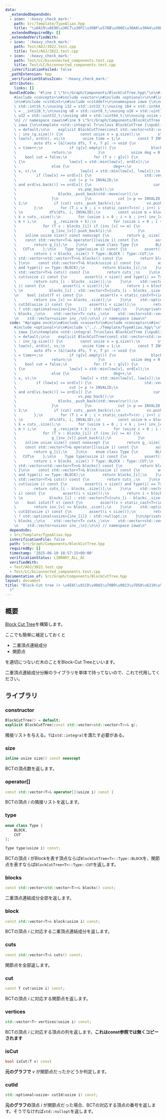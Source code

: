 ```yaml
---
data:
  _extendedDependsOn:
  - icon: ':heavy_check_mark:'
    path: Src/Template/TypeAlias.hpp
    title: "\u6A19\u6E96\u30C7\u30FC\u30BF\u578B\u306E\u30A8\u30A4\u30EA\u30A2\u30B9"
  _extendedRequiredBy: []
  _extendedVerifiedWith:
  - icon: ':heavy_check_mark:'
    path: Test/AOJ/3022.test.cpp
    title: Test/AOJ/3022.test.cpp
  - icon: ':heavy_check_mark:'
    path: Test/LC/biconnected_components.test.cpp
    title: Test/LC/biconnected_components.test.cpp
  _isVerificationFailed: false
  _pathExtension: hpp
  _verificationStatusIcon: ':heavy_check_mark:'
  attributes:
    links: []
  bundledCode: "#line 2 \"Src/Graph/Components/BlockCutTree.hpp\"\n\n#include <cassert>\n\
    #include <concepts>\n#include <vector>\n#include <optional>\n\n#line 2 \"Src/Template/TypeAlias.hpp\"\
    \n\n#include <cstdint>\n#include <cstddef>\n\nnamespace zawa {\n\nusing i16 =\
    \ std::int16_t;\nusing i32 = std::int32_t;\nusing i64 = std::int64_t;\nusing i128\
    \ = __int128_t;\n\nusing u8 = std::uint8_t;\nusing u16 = std::uint16_t;\nusing\
    \ u32 = std::uint32_t;\nusing u64 = std::uint64_t;\n\nusing usize = std::size_t;\n\
    \n} // namespace zawa\n#line 9 \"Src/Graph/Components/BlockCutTree.hpp\"\n\nnamespace\
    \ zawa {\n\ntemplate <std::integral T>\nclass BlockCutTree {\npublic:\n\n    BlockCutTree()\
    \ = default;\n\n    explicit BlockCutTree(const std::vector<std::vector<T>>& g)\
    \ : inv_(g.size()) {\n        const usize n = g.size();\n        std::vector<usize>\
    \ low(n), ord(n), vs;\n        usize time = 1;\n        const T INVALID = static_cast<T>(-1);\n\
    \        auto dfs = [&](auto dfs, T v, T p) -> void {\n            low[v] = ord[v]\
    \ = time++;\n            if (g[v].empty()) {\n                blocks_.push_back({T{v}});\n\
    \                return;\n            }\n            usize deg = 0;\n        \
    \    bool cut = false;\n            for (T x : g[v]) {\n                if (ord[x])\
    \ {\n                    low[v] = std::min(low[v], ord[x]);\n                }\n\
    \                else {\n                    deg++;\n                    dfs(dfs,\
    \ x, v);\n                    low[v] = std::min(low[v], low[x]);\n           \
    \         if (low[x] >= ord[v]) {\n                        std::vector<T> cur{v};\n\
    \                        cut |= p != INVALID;\n                        while (vs.size()\
    \ and ord[vs.back()] >= ord[x]) {\n                            cur.push_back(vs.back());\n\
    \                            vs.pop_back();\n                        }\n     \
    \                   blocks_.push_back(std::move(cur));\n                    }\n\
    \                }\n            }\n            cut |= p == INVALID and deg >=\
    \ 2;\n            if (cut) cuts_.push_back(v);\n            vs.push_back(v);\n\
    \        };\n        for (T i = 0 ; i < static_cast<T>(n) ; i++) if (!ord[i])\
    \ \n            dfs(dfs, i, INVALID);\n        const usize m = blocks_.size(),\
    \ k = cuts_.size();\n        for (usize i = 0 ; i < k ; i++) inv_[cuts_[i]] =\
    \ m + i;\n        g_.resize(m + k);\n        for (usize i = 0 ; i < m ; i++) {\n\
    \            for (T v : blocks_[i]) if (inv_[v] >= m) {\n                g_[i].push_back(inv_[v]);\n\
    \                g_[inv_[v]].push_back(i);\n            }\n        }\n    }\n\n\
    \    inline usize size() const noexcept {\n        return g_.size();\n    }\n\n\
    \    const std::vector<T>& operator[](usize i) const {\n        assert(i < size());\n\
    \        return g_[i];\n    }\n\n    enum class Type {\n        BLOCK,\n     \
    \   CUT\n    };\n\n    Type type(usize i) const {\n        assert(i < size());\n\
    \        return i < blocks_.size() ? Type::BLOCK : Type::CUT;\n    }\n\n    const\
    \ std::vector<std::vector<T>>& blocks() const {\n        return blocks_;\n   \
    \ }\n\n    const std::vector<T>& block(usize i) const {\n        assert(i < size()\
    \ and type(i) == Type::BLOCK);\n        return blocks_[i];\n    }\n\n    const\
    \ std::vector<T>& cuts() const {\n        return cuts_;\n    }\n\n    const T\
    \ cut(usize i) const {\n        assert(i < size() and type(i) == Type::CUT);\n\
    \        return cuts_[i - blocks_.size()];\n    }\n\n    std::vector<T> vertices(usize\
    \ i) const {\n        assert(i < size());\n        return i < blocks_.size() ?\
    \ \n            blocks_[i] : std::vector<T>{cuts_[i - blocks_.size()]};\n    }\n\
    \n    bool isCut(T v) const {\n        assert(v < static_cast<T>(inv_.size()));\n\
    \        return inv_[v] >= blocks_.size();\n    }\n\n    std::optional<usize>\
    \ cutId(usize i) const {\n        assert(i < size());\n        return isCut(i)\
    \ ? std::optional<usize>{inv_[i]} : std::nullopt;\n    }\n\nprivate:\n\n    std::vector<std::vector<T>>\
    \ blocks_;\n\n    std::vector<T> cuts_;\n\n    std::vector<std::vector<T>> g_;\n\
    \n    std::vector<usize> inv_;\n};\n\n} // namespace zawa\n"
  code: "#pragma once\n\n#include <cassert>\n#include <concepts>\n#include <vector>\n\
    #include <optional>\n\n#include \"../../Template/TypeAlias.hpp\"\n\nnamespace\
    \ zawa {\n\ntemplate <std::integral T>\nclass BlockCutTree {\npublic:\n\n    BlockCutTree()\
    \ = default;\n\n    explicit BlockCutTree(const std::vector<std::vector<T>>& g)\
    \ : inv_(g.size()) {\n        const usize n = g.size();\n        std::vector<usize>\
    \ low(n), ord(n), vs;\n        usize time = 1;\n        const T INVALID = static_cast<T>(-1);\n\
    \        auto dfs = [&](auto dfs, T v, T p) -> void {\n            low[v] = ord[v]\
    \ = time++;\n            if (g[v].empty()) {\n                blocks_.push_back({T{v}});\n\
    \                return;\n            }\n            usize deg = 0;\n        \
    \    bool cut = false;\n            for (T x : g[v]) {\n                if (ord[x])\
    \ {\n                    low[v] = std::min(low[v], ord[x]);\n                }\n\
    \                else {\n                    deg++;\n                    dfs(dfs,\
    \ x, v);\n                    low[v] = std::min(low[v], low[x]);\n           \
    \         if (low[x] >= ord[v]) {\n                        std::vector<T> cur{v};\n\
    \                        cut |= p != INVALID;\n                        while (vs.size()\
    \ and ord[vs.back()] >= ord[x]) {\n                            cur.push_back(vs.back());\n\
    \                            vs.pop_back();\n                        }\n     \
    \                   blocks_.push_back(std::move(cur));\n                    }\n\
    \                }\n            }\n            cut |= p == INVALID and deg >=\
    \ 2;\n            if (cut) cuts_.push_back(v);\n            vs.push_back(v);\n\
    \        };\n        for (T i = 0 ; i < static_cast<T>(n) ; i++) if (!ord[i])\
    \ \n            dfs(dfs, i, INVALID);\n        const usize m = blocks_.size(),\
    \ k = cuts_.size();\n        for (usize i = 0 ; i < k ; i++) inv_[cuts_[i]] =\
    \ m + i;\n        g_.resize(m + k);\n        for (usize i = 0 ; i < m ; i++) {\n\
    \            for (T v : blocks_[i]) if (inv_[v] >= m) {\n                g_[i].push_back(inv_[v]);\n\
    \                g_[inv_[v]].push_back(i);\n            }\n        }\n    }\n\n\
    \    inline usize size() const noexcept {\n        return g_.size();\n    }\n\n\
    \    const std::vector<T>& operator[](usize i) const {\n        assert(i < size());\n\
    \        return g_[i];\n    }\n\n    enum class Type {\n        BLOCK,\n     \
    \   CUT\n    };\n\n    Type type(usize i) const {\n        assert(i < size());\n\
    \        return i < blocks_.size() ? Type::BLOCK : Type::CUT;\n    }\n\n    const\
    \ std::vector<std::vector<T>>& blocks() const {\n        return blocks_;\n   \
    \ }\n\n    const std::vector<T>& block(usize i) const {\n        assert(i < size()\
    \ and type(i) == Type::BLOCK);\n        return blocks_[i];\n    }\n\n    const\
    \ std::vector<T>& cuts() const {\n        return cuts_;\n    }\n\n    const T\
    \ cut(usize i) const {\n        assert(i < size() and type(i) == Type::CUT);\n\
    \        return cuts_[i - blocks_.size()];\n    }\n\n    std::vector<T> vertices(usize\
    \ i) const {\n        assert(i < size());\n        return i < blocks_.size() ?\
    \ \n            blocks_[i] : std::vector<T>{cuts_[i - blocks_.size()]};\n    }\n\
    \n    bool isCut(T v) const {\n        assert(v < static_cast<T>(inv_.size()));\n\
    \        return inv_[v] >= blocks_.size();\n    }\n\n    std::optional<usize>\
    \ cutId(usize i) const {\n        assert(i < size());\n        return isCut(i)\
    \ ? std::optional<usize>{inv_[i]} : std::nullopt;\n    }\n\nprivate:\n\n    std::vector<std::vector<T>>\
    \ blocks_;\n\n    std::vector<T> cuts_;\n\n    std::vector<std::vector<T>> g_;\n\
    \n    std::vector<usize> inv_;\n};\n\n} // namespace zawa\n"
  dependsOn:
  - Src/Template/TypeAlias.hpp
  isVerificationFile: false
  path: Src/Graph/Components/BlockCutTree.hpp
  requiredBy: []
  timestamp: '2025-06-10 18:57:15+09:00'
  verificationStatus: LIBRARY_ALL_AC
  verifiedWith:
  - Test/AOJ/3022.test.cpp
  - Test/LC/biconnected_components.test.cpp
documentation_of: Src/Graph/Components/BlockCutTree.hpp
layout: document
title: "Block-Cut tree (+ \u4E8C\u91CD\u9802\u70B9\u9023\u7D50\u6210\u5206\u5206\u89E3\
  )"
---
```


## 概要

[Block Cut Tree](https://en.wikipedia.org/wiki/Biconnected_component#Block-cut_tree)を構築します。

ここでも簡単に補足しておくと

- 二重頂点連結成分
- 関節点

を適切につないだ木のことをBlock-Cut Treeといいます。

二重頂点連結成分分解のライブラリを単体で持ってないので、これで代用してください。

## ライブラリ

### constructor

```cpp
BlockCutTree() = default;
explicit BlockCutTree(const std::vector<std::vector<T>>& g);
```

隣接リストを与える。`T`は`std::integral`を満たす必要がある。

### size

```cpp
inline usize size() const noexcept
```

BCTの頂点数を返します。

### operator[]

```cpp
const std::vector<T>& operator[](usize i) const {
```

BCTの頂点 $i$ の隣接リストを返します。

###  type

```cpp
enum class Type {
    BLOCK,
    CUT
};

Type type(usize i) const;
```

BCTの頂点 $i$ がBlockを表す頂点ならば`BlockCutTree<T>::Type::BLOCK`を、関節点を表すならば`BlockCutTree<T>::Type::CUT`を返します。

### blocks 

```cpp
const std::vector<std::vector<T>>& blocks() const;
```

二重頂点連結成分全部を返します。

### block

```cpp
const std::vector<T>& block(usize i) const;
```

BCTの頂点 $i$ に対応する二重頂点連結成分を返します。

### cuts

```cpp
const std::vector<T>& cuts() const;
```

関節点を全部返します。

### cut

```cpp
const T cut(usize i) const;
```

BCTの頂点 $i$ に対応する関節点を返します。

### vertices

```cpp
std::vector<T> vertices(usize i) const;
```

BCTの頂点 $i$ に対応する頂点の列を返します。**これはconst参照では無くコピーされます**

### isCut

```cpp
bool isCut(T v) const
```

**元のグラフで** $v$ が関節点だったかどうか判定します。

### cutId

```cpp
std::optional<usize> cutId(usize i) const;
```

**元のグラフの**頂点 $i$ が関節点だった場合、BCTの対応する頂点の番号を返します。そうでなければ`std::nullopt`を返します。

